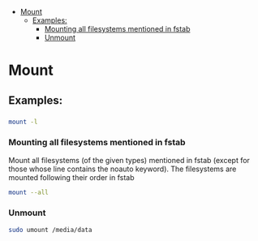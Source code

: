<!--ts-->
   * [Mount](#mount)
      * [Examples:](#examples)
         * [Mounting all filesystems mentioned in fstab](#mounting-all-filesystems-mentioned-in-fstab)
         * [Unmount](#unmount)

<!-- Added by: gil_diy, at: Wed Dec  2 12:26:27 IST 2020 -->

<!--te-->


# Mount
## Examples:

###
```bash
mount -l
```


### Mounting all filesystems mentioned in fstab
Mount all filesystems (of the given types) mentioned in fstab (except for those whose line contains the noauto keyword).  The filesystems are mounted following their order in fstab
```bash
mount --all
```

### Unmount

```bash
sudo umount /media/data
```
